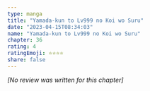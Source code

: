 ```yaml
---
type: manga
title: "Yamada-kun to Lv999 no Koi wo Suru"
date: "2023-04-15T08:34:03"
name: "Yamada-kun to Lv999 no Koi wo Suru"
chapter: 36
rating: 4
ratingEmoji: ⭐️⭐️⭐️⭐️
share: false
---
```


*[No review was written for this chapter]*
